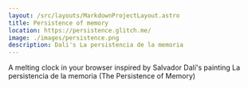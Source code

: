 ```yaml
---
layout: /src/layouts/MarkdownProjectLayout.astro
title: Persistence of memory
location: https://persistence.glitch.me/
image: ./images/persistence.png
description: Dali's La persistencia de la memoria
---
```

A melting clock in your browser inspired by Salvador Dalí's painting La persistencia de la memoria (The Persistence of Memory)